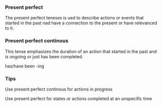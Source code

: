 ### Present perfect

The present perfect teneses is ued to describe actions or events that started in the past nad have a connection to the present
or have relevanced to it.


### Present perfect continous

This tense emphasizes the duration of an action that started in the past and is ongoing or just has been completed.

has/have been -ing

### Tips

 Use present perfect continous for actions in progress

 Use present perfect for states or actions completed at an unspecific time
